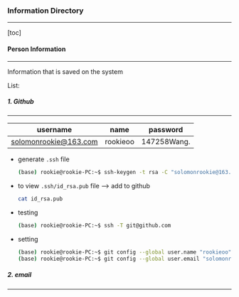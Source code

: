 ### Information Directory

---

[toc]

#### Person Information

---

Information that is saved on the system

List:

##### 1. Github

---

| username              | name     | password    |
| --------------------- | -------- | ----------- |
| solomonrookie@163.com | rookieoo | 147258Wang. |

+ generate `.ssh` file

  ```sh
  (base) rookie@rookie-PC:~$ ssh-keygen -t rsa -C "solomonrookie@163.com"
  ```

  

+ to view `.ssh/id_rsa.pub` file --> add to github

  ```sh
  cat id_rsa.pub
  ```

  

+ testing

  ```sh
  (base) rookie@rookie-PC:~$ ssh -T git@github.com
  ```



+ setting

  ```sh
  (base) rookie@rookie-PC:~$ git config --global user.name "rookieoo"
  (base) rookie@rookie-PC:~$ git config --global user.email "solomonrookie@163.com"
  ```



##### 2. email

---

